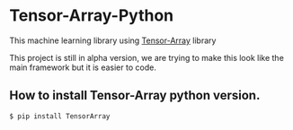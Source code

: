 # Tensor-Array-Python
This machine learning library using [Tensor-Array](https://github.com/Tensor-Array/Tensor-Array) library

This project is still in alpha version, we are trying to make this look like the main framework but it is easier to code.

## How to install Tensor-Array python version.
```shell
$ pip install TensorArray
```
